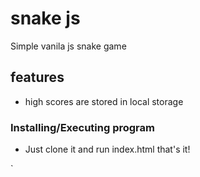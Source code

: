 # snake js

Simple vanila js snake game

## features 

* high scores are stored in local storage


### Installing/Executing program

* Just clone it and run index.html that's it!



`

